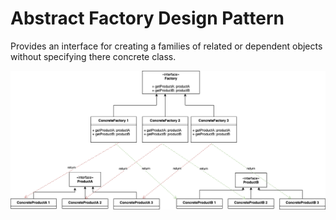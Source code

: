 # Abstract Factory Design Pattern

 Provides an interface for creating a families of related or dependent objects without specifying there concrete class.

 ![UML Diagram](AbstractPattern.png)

